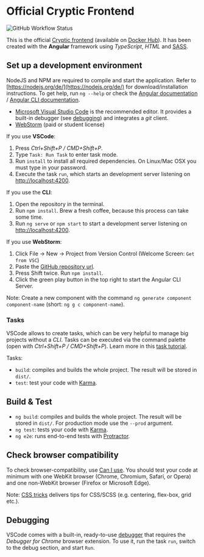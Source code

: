 # Official Cryptic Frontend

![GitHub Workflow Status](https://img.shields.io/github/workflow/status/cryptic-game/frontend/Main?style=flat-square)

This is the official [Cryptic frontend](https://play.cryptic-game.net/) (available on [Docker Hub](https://hub.docker.com/r/crypticcp/frontend/)). It has been created with the **Angular** framework using _TypeScript_, _HTML_ and [SASS](http://sass-lang.com/guide).  

## Set up a development environment

NodeJS and NPM are required to compile and start the application. Refer to [https://nodejs.org/de/](https://nodejs.org/de/) for download/installation instructions. To get help, run `ng --help` or check the [Angular documentation](https://angular.io/docs) / [Angular CLI documentation](https://github.com/angular/angular-cli/wiki).

- [Microsoft Visual Studio Code](https://code.visualstudio.com) is the recommended editor. It provides a built-in debugger (see [debugging](#debugging)) and integrates a _git_ client.  
- [WebStorm](https://www.jetbrains.com/webstorm/) (paid or student license) 

If you use **VSCode**:  

1. Press _Ctrl+Shift+P / CMD+Shift+P_.
2. Type `Task: Run Task` to enter task mode. 
3. Run `install` to install all required dependencies. On Linux/Mac OSX you must type in your password.
4. Execute the task `run`, which starts an development server listening on [http://localhost:4200](http://localhost:4200).

If you use the **CLI**: 

1. Open the repository in the terminal. 
2. Run `npm install`. Brew a fresh coffee, because this process can take some time.
3. Run `ng serve` or `npm start` to start a development server listening on [http://localhost:4200](http://localhost:4200). 

If you use **WebStorm**:

1. Click File -> New -> Project from Version Control (Welcome Screen: `Get from VSC`)
2. Paste the [GitHub repository url](https://www.theserverside.com/blog/Coffee-Talk-Java-News-Stories-and-Opinions/GitHub-URL-find-use-example).
3. Press Shift twice. Run `npm install`. 
4. Click the green play button in the top right to start the Angular CLI Server. 

Note: Create a new component with the command `ng generate component component-name` (short: `ng g c component-name`).

### Tasks

VSCode allows to create tasks, which can be very helpful to manage big projects without a _CLI_. Tasks can be executed via the command palette (open with _Ctrl+Shift+P / CMD+Shift+P_). Learn more in this [task tutorial](https://code.visualstudio.com/Docs/editor/tasks).

Tasks:  

- `build`: compiles and builds the whole project. The result will be stored in `dist/`.
- `test`: test your code with [Karma](https://karma-runner.github.io).

## Build & Test

- `ng build`: compiles and builds the whole project. The result will be stored in `dist/`. For production mode use the `--prod` argument.
- `ng test`: tests your code with [Karma](https://karma-runner.github.io).
- `ng e2e`: runs end-to-end tests with [Protractor](http://www.protractortest.org/).

## Check browser compatibility

To check browser-compatibility, use [Can I use](https://caniuse.com/). You should test your code at minimum with one WebKit browser (Chrome, Chromium, Safari, or Opera) and one non-WebKit browser (Firefox or Microsoft Edge). 

Note: [CSS tricks](https://css-tricks.com) delivers tips for CSS/SCSS (e.g. centering, flex-box, grid etc.).

## Debugging

VSCode comes with a built-in, ready-to-use [debugger](https://code.visualstudio.com/Docs/editor/debugging)  that requires the  _Debugger for Chrome_ browser extension. To use it, run  the task `run`, switch to the debug section, and start `Run`.
